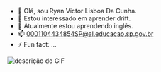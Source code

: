 - 👋 Olá, sou Ryan Victor Lisboa Da Cunha.
- 👀 Estou interessado em aprender drift.
- 🌱 Atualmente estou aprendendo inglês.
- 📫 0001104434854SP@al.educacao.sp.gov.br
- ⚡ Fun fact: ...

![descrição do GIF](https://encrypted-tbn0.gstatic.com/images?q=tbn:ANd9GcS-PEmxbJSES_7ZXnixh9M9zKxBCPpfRlAN1w&s)

